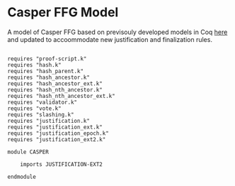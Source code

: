Casper FFG Model
================

A model of Casper FFG based on previsouly developed models in Coq [here](https://github.com/runtimeverification/casper-proofs) 
and updated to accoommodate new justification and finalization rules. 

```k

requires "proof-script.k"
requires "hash.k"
requires "hash_parent.k"
requires "hash_ancestor.k"
requires "hash_ancestor_ext.k"
requires "hash_nth_ancestor.k"
requires "hash_nth_ancestor_ext.k"
requires "validator.k"
requires "vote.k"
requires "slashing.k"
requires "justification.k"
requires "justification_ext.k"
requires "justification_epoch.k"
requires "justification_ext2.k"

module CASPER

    imports JUSTIFICATION-EXT2

endmodule
```
